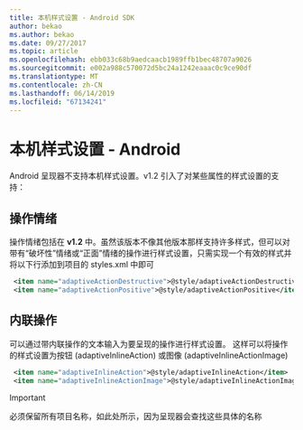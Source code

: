 ```yaml
---
title: 本机样式设置 - Android SDK
author: bekao
ms.author: bekao
ms.date: 09/27/2017
ms.topic: article
ms.openlocfilehash: ebb033c68b9aedcaacb1989ffb1bec48707a9026
ms.sourcegitcommit: e002a988c570072d5bc24a1242eaaac0c9ce90df
ms.translationtype: MT
ms.contentlocale: zh-CN
ms.lasthandoff: 06/14/2019
ms.locfileid: "67134241"
---
```

# <a name="native-styling---android"></a>本机样式设置 - Android

Android 呈现器不支持本机样式设置。v1.2 引入了对某些属性的样式设置的支持：

## <a name="action-sentiment"></a>操作情绪

操作情绪包括在 **v1.2** 中。虽然该版本不像其他版本那样支持许多样式，但可以对带有“破坏性”情绪或“正面”情绪的操作进行样式设置，只需实现一个有效的样式并将以下行添加到项目的 styles.xml 中即可  

```styles.xml
 <item name="adaptiveActionDestructive">@style/adaptiveActionDestructive</item>
 <item name="adaptiveActionPositive">@style/adaptiveActionPositive</item>
```

## <a name="inline-action"></a>内联操作

可以通过带内联操作的文本输入为要呈现的操作进行样式设置。 这样可以将操作的样式设置为按钮 (adaptiveInlineAction) 或图像 (adaptiveInlineActionImage)

```styles.xml
 <item name="adaptiveInlineAction">@style/adaptiveInlineAction</item>
 <item name="adaptiveInlineActionImage">@style/adaptiveInlineActionImage</item>
```

> [!IMPORTANT]
> 必须保留所有项目名称，如此处所示，因为呈现器会查找这些具体的名称
